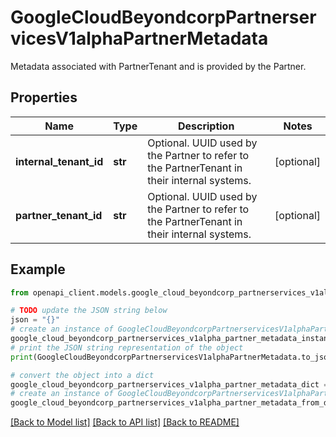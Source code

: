 # GoogleCloudBeyondcorpPartnerservicesV1alphaPartnerMetadata

Metadata associated with PartnerTenant and is provided by the Partner.

## Properties

Name | Type | Description | Notes
------------ | ------------- | ------------- | -------------
**internal_tenant_id** | **str** | Optional. UUID used by the Partner to refer to the PartnerTenant in their internal systems. | [optional] 
**partner_tenant_id** | **str** | Optional. UUID used by the Partner to refer to the PartnerTenant in their internal systems. | [optional] 

## Example

```python
from openapi_client.models.google_cloud_beyondcorp_partnerservices_v1alpha_partner_metadata import GoogleCloudBeyondcorpPartnerservicesV1alphaPartnerMetadata

# TODO update the JSON string below
json = "{}"
# create an instance of GoogleCloudBeyondcorpPartnerservicesV1alphaPartnerMetadata from a JSON string
google_cloud_beyondcorp_partnerservices_v1alpha_partner_metadata_instance = GoogleCloudBeyondcorpPartnerservicesV1alphaPartnerMetadata.from_json(json)
# print the JSON string representation of the object
print(GoogleCloudBeyondcorpPartnerservicesV1alphaPartnerMetadata.to_json())

# convert the object into a dict
google_cloud_beyondcorp_partnerservices_v1alpha_partner_metadata_dict = google_cloud_beyondcorp_partnerservices_v1alpha_partner_metadata_instance.to_dict()
# create an instance of GoogleCloudBeyondcorpPartnerservicesV1alphaPartnerMetadata from a dict
google_cloud_beyondcorp_partnerservices_v1alpha_partner_metadata_from_dict = GoogleCloudBeyondcorpPartnerservicesV1alphaPartnerMetadata.from_dict(google_cloud_beyondcorp_partnerservices_v1alpha_partner_metadata_dict)
```
[[Back to Model list]](../README.md#documentation-for-models) [[Back to API list]](../README.md#documentation-for-api-endpoints) [[Back to README]](../README.md)


